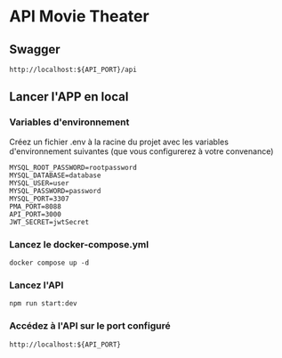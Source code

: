 # API Movie Theater

## Swagger
```
http://localhost:${API_PORT}/api
```

## Lancer l'APP en local 

### Variables d'environnement
Créez un fichier .env à la racine du projet avec les variables d'environnement suivantes (que vous configurerez à votre convenance)
```
MYSQL_ROOT_PASSWORD=rootpassword
MYSQL_DATABASE=database
MYSQL_USER=user
MYSQL_PASSWORD=password
MYSQL_PORT=3307
PMA_PORT=8088
API_PORT=3000
JWT_SECRET=jwtSecret
```

### Lancez le docker-compose.yml
```
docker compose up -d
```

### Lancez l'API
```
npm run start:dev
```

### Accédez à l'API sur le port configuré

```
http://localhost:${API_PORT}
```
